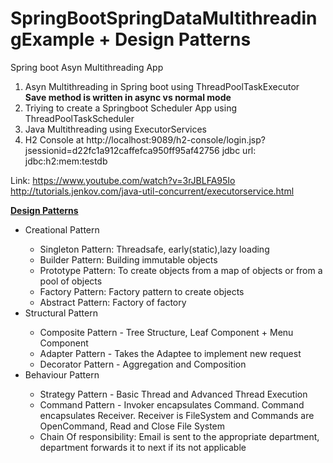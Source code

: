 # SpringBootSpringDataMultithreadingExample + Design Patterns
Spring boot Asyn Multithreading App

1. Asyn Multithreading in Spring boot using ThreadPoolTaskExecutor 
   <br><b> Save method is written in async vs normal mode</b>
2. Triying to create a Springboot Scheduler App using ThreadPoolTaskScheduler
3. Java Multithreading using ExecutorServices
4. H2 Console at http://localhost:9089/h2-console/login.jsp?jsessionid=d22fc1a912caffefca950ff95af42756
jdbc url: jdbc:h2:mem:testdb

Link: https://www.youtube.com/watch?v=3rJBLFA95Io
http://tutorials.jenkov.com/java-util-concurrent/executorservice.html


<b><u>Design Patterns</u></b>
<ul>
   <li>Creational Pattern </li>
         <ul> 
            <li> Singleton Pattern: Threadsafe, early(static),lazy loading </li>
            <li> Builder Pattern: Building immutable objects </li>
            <li> Prototype Pattern: To create objects from a map of objects or from a pool of objects </li>
            <li> Factory Pattern: Factory pattern to create objects </li>
            <li> Abstract Pattern: Factory of factory </li>
         </ul>   
   <li>Structural Pattern </li>
      <ul>
          <li> Composite Pattern - Tree Structure, Leaf Component + Menu Component </li>
          <li> Adapter Pattern - Takes the Adaptee to implement new request </li>
          <li> Decorator Pattern - Aggregation and Composition</li>
      </ul>   
   <li>Behaviour Pattern </li>
   <ul>
          <li> Strategy Pattern - Basic Thread and Advanced Thread Execution</li>
          <li> Command Pattern - Invoker encapsulates Command. Command encapsulates Receiver.
             Receiver is FileSystem and Commands are OpenCommand, Read and Close File System</li>
          <li> Chain Of responsibility: Email is sent to the appropriate department, 
          department forwards it to next if its not applicable</li>   
   </ul>
</ul>   
